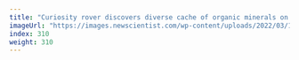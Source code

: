 ```yaml
---
title: "Curiosity rover discovers diverse cache of organic minerals on Mars"
imageUrl: "https://images.newscientist.com/wp-content/uploads/2022/03/10160044/SEI_92623218.jpg?width=600"
index: 310
weight: 310
---
```

